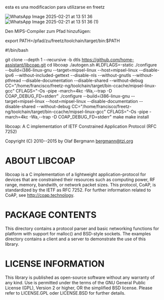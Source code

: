 esta es una modificacion para utilizarse en freetz


![WhatsApp Image 2025-02-21 at 13 51 36](https://github.com/user-attachments/assets/9c224a59-cada-4b6a-ac37-ed8a97a234ce)
![WhatsApp Image 2025-02-21 at 13 51 36 (1)](https://github.com/user-attachments/assets/cb616299-0412-4ff5-9740-c5da319b0118)




Den MIPS-Compiler zum Pfad hinzufügen:

export PATH=/pfad/zu/freetz/toolchain/target/bin:$PATH


#!/bin/bash

git clone --depth 1 --recursive -b dtls https://github.com/home-assistant/libcoap.git
cd libcoap
./autogen.sh
#LDFLAGS=-static ./configure  --build=i386-linux-gnu --target=mipsel-linux --host=mipsel-linux   --disable-ipv6  --without-included-gettext --disable-nls --without-gnutls --without-pthread  --disable-documentation --disable-shared --without-debug  CC="/home/francisco/freetz-ng/toolchain/target/bin-ccache/mipsel-linux-gcc"   CFLAGS="-Os -pipe -march=4kc -Wa,--trap -D COAP_DEBUG_FD=stderr"
./configure --build=i386-linux-gnu --target=mipsel-linux --host=mipsel-linux   --disable-documentation --disable-shared --without-debug CC="/home/francisco/freetz-ng/toolchain/target/bin-ccache/mipsel-linux-gcc"   CFLAGS="-Os -pipe -march=4kc -Wa,--trap -D COAP_DEBUG_FD=stderr"
make
make install







libcoap: A C implementation of IETF Constrained Application Protocol (RFC 7252)

Copyright (C) 2010--2015 by Olaf Bergmann <bergmann@tzi.org>

ABOUT LIBCOAP
=============

libcoap is a C implementation of a lightweight application-protocol
for devices that are constrained their resources such as computing
power, RF range, memory, bandwith, or network packet sizes. This
protocol, CoAP, is standardized by the IETF as RFC 7252. For further
information related to CoAP, see <http://coap.technology>.

PACKAGE CONTENTS
================

This directory contains a protocol parser and basic networking
functions for platform with support for malloc() and BSD-style
sockets. The examples directory contains a client and a server to
demonstrate the use of this library. 

LICENSE INFORMATION
===================

This library is published as open-source software without any warranty
of any kind. Use is permitted under the terms of the GNU General
Public License (GPL), Version 2 or higher, OR the simplified BSD
license. Please refer to LICENSE.GPL oder LICENSE.BSD for further
details.

